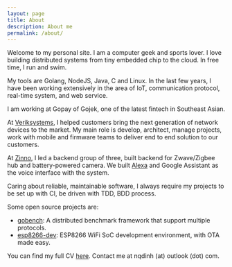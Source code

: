 ```yaml
---
layout: page
title: About
description: About me
permalink: /about/
---
```


Welcome to my personal site. I am a computer geek and sports lover. I love
building distributed systems from tiny embedded chip to the cloud. In free time,
I run and swim.

My tools are Golang, NodeJS, Java, C and Linux. In the last few years, I have
been working extensively in the area of IoT, communication protocol, real-time
system, and web service.

I am working at Gopay of Gojek, one of the latest fintech in Southeast Asian.

At [Veriksystems](veriksystems.com), I helped customers bring the next
generation of network devices to the market. My main role is develop, architect,
manage projects, work with mobile and firmware teams to deliver end to end
solution to our customers.

At [Zinno](https://zinnoinc.com), I led a backend group of three, built backend
for Zwave/Zigbee hub and battery-powered camera. We built
[Alexa](https://www.amazon.com/Zinno-Inc/dp/B07NBMBTXN/) and Google Assistant as
the voice interface with the system.

Caring about reliable, maintainable software, I always require my projects to be
set up with CI, be driven with TDD, BDD process.

Some open source projects are:
- [gobench](https://github.com/gobench-io/gobench): A distributed benchmark
  framework that support multiple protocols.
- [esp8266-dev](https://github.com/nqd/esp8266-dev): ESP8266 WiFi SoC
  development environment, with OTA made easy.

You can find my full CV
[here](https://github.com/nqd/nqd.github.io/raw/master/files/nqdinh_cv.pdf).
Contact me at nqdinh (at) outlook (dot) com.

